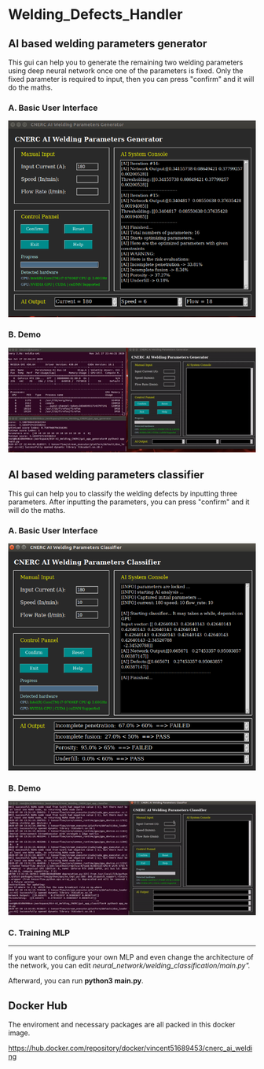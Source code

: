 # Welding_Defects_Handler

AI based welding parameters generator
-------------------------------------------
This gui can help you to generate the remaining two welding parameters using deep neural network once one of the parameters is fixed. Only the fixed parameter is required to input, then you can press "confirm" and it will do the maths.

### A. Basic User Interface
![image](https://github.com/vincent51689453/Welding_Defects_Handler/blob/master/git_image/basic_generator_layout.png)

### B. Demo
![image](https://github.com/vincent51689453/Welding_Defects_Handler/blob/master/git_image/generator_demo.gif)

AI based welding parameters classifier
-------------------------------------------
This gui can help you to classify the welding defects by inputting three parameters. After inputting the parameters, you can press "confirm" and it will do the maths.

### A. Basic User Interface
![image](https://github.com/vincent51689453/Welding_Defects_Handler/blob/master/git_image/basic_classifier_layout.png)

### B. Demo
![image](https://github.com/vincent51689453/Welding_Defects_Handler/blob/master/git_image/classifier_demo.gif)

### C. Training MLP
-------------------------------------------
If you want to configure your own MLP and even change the architecture of the network, you can edit *neural_network/welding_classification/main.py".*

Afterward, you can run **python3 main.py**.



Docker Hub 
-------------------------------------------
The enviroment and necessary packages are all packed in this docker image.

https://hub.docker.com/repository/docker/vincent51689453/cnerc_ai_welding
